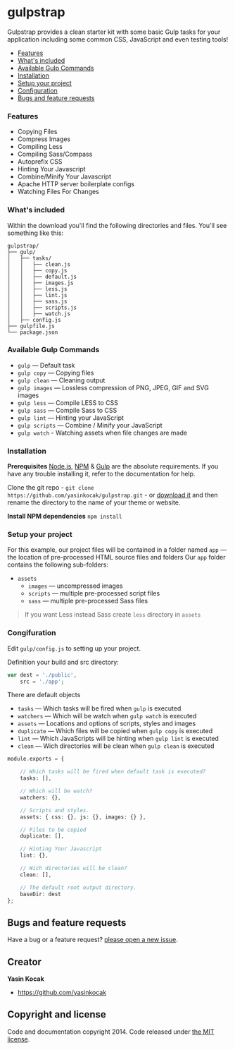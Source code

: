# gulpstrap
Gulpstrap provides a clean starter kit with some basic Gulp tasks for your application including some common CSS, JavaScript and even testing tools!

- [Features](#features)
- [What's included](#whatsincluded)
- [Available Gulp Commands](#gulpcommands)
- [Installation](#installation)
- [Setup your project](#setup)
- [Configuration](@configuration)
- [Bugs and feature requests](#bugsandfeatures)

<a name="features"></a>
### Features
* Copying Files
* Compress Images
* Compiling Less
* Compiling Sass/Compass
* Autoprefix CSS
* Hinting Your Javascript
* Combine/Minify Your Javascript
* Apache HTTP server boilerplate configs
* Watching Files For Changes

<a name="whatsincluded"></a>
### What's included

Within the download you'll find the following directories and files. You'll see something like this:

```
gulpstrap/
├── gulp/
│   ├── tasks/
│   │   ├── clean.js
│   │   ├── copy.js
│   │   ├── default.js
│   │   ├── images.js
│   │   ├── less.js
│   │   ├── lint.js
│   │   ├── sass.js
│   │   ├── scripts.js
│   │   ├── watch.js
│   ├── config.js
├── gulpfile.js
└── package.json
```
<a name="gulpcommands"></a>
### Available Gulp Commands
* `gulp` — Default task
* `gulp copy` — Copying files
* `gulp clean` — Cleaning output
* `gulp images` — Lossless compression of PNG, JPEG, GIF and SVG images
* `gulp less` — Compile LESS to CSS
* `gulp sass` — Compile Sass to CSS
* `gulp lint` — Hinting your JavaScript
* `gulp scripts` — Combine / Minify your JavaScript
* `gulp watch` - Watching assets when file changes are made

<a name="installation"></a>
### Installation
**Prerequisites**
[Node.js](http://nodejs.org/download/), [NPM](https://www.npmjs.org/) & [Gulp](http://gulpjs.com/) are the absolute requirements. If you have any trouble installing it, refer to the documentation for help.

Clone the git repo - `git clone https://github.com/yasinkocak/gulpstrap.git` - or [download it](https://github.com/yasinkocak/gulpstrap/archive/master.zip) and then rename the directory to the name of your theme or website.

**Install NPM dependencies**
``
npm install
``
<a name="setup"></a>
### Setup your project
For this example, our project files will be contained in a folder named 
`app` — the location of pre-processed HTML source files and folders
Our `app` folder contains the following sub-folders:

* `assets`
  * `images` — uncompressed images
  * `scripts` — multiple pre-processed script files
  * `sass` — multiple pre-processed Sass files

> If you want Less instead Sass
> create `less` directory in `assets`

<a name="configuration"></a>
### Congifuration
Edit `gulp/config.js` to setting up your project.

Definition your build and src directory:
```php
var dest = './public',
	src = './app';
```

There are default objects

* `tasks` — Which tasks will be fired when `gulp` is executed
* `watchers` — Which will be watch when `gulp watch` is executed
* `assets` — Locations and options of scripts, styles and images
* `duplicate` — Which files will be copied when `gulp copy` is executed
* `lint` — Which JavaScripts will be hinting when `gulp lint` is executed
* `clean` — Wich directories will be clean when `gulp clean` is executed
```php
module.exports = {

	// Which tasks will be fired when default task is executed?
	tasks: [],

	// Which will be watch?
	watchers: {},

	// Scripts and styles.
	assets: { css: {}, js: {}, images: {} },

	// Files to be copied
	duplicate: [],

	// Hinting Your Javascript
	lint: {},

	// Wich directories will be clean?
	clean: [],

	// The default root output directory.
	baseDir: dest
};
```

<a name="bugsandfeatures"></a>
## Bugs and feature requests

Have a bug or a feature request? [please open a new issue](https://github.com/yasinkocak/gulpstrap/issues).

## Creator

**Yasin Kocak**

- <https://github.com/yasinkocak>


## Copyright and license

Code and documentation copyright 2014. Code released under [the MIT license](LICENSE).
